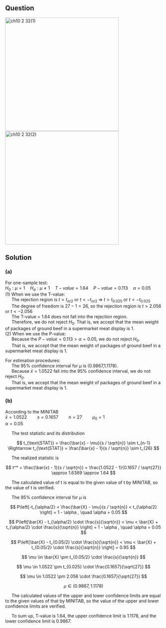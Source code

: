 ## Question

<img width="365" alt="ch10 2 32(1)" src="https://github.com/user-attachments/assets/a8449983-760f-41ea-8a56-84080ddc8c88" />
<br>
<img width="365" alt="ch10 2 32(2)" src="https://github.com/user-attachments/assets/323e5ae0-ac77-4d82-8d27-b74f9026b103" />

## Solution

### (a)

For one-sample test:  
$H_0:\mu=1 \quad H_a:\mu \neq 1 \quad T-value = 1.64 \quad P-value = 0.113 \quad \alpha = 0.05$  
(1) When we use the T-value:  
$\quad$ The rejection region is $t>t_{\alpha/2}$ or $t<-t_{\alpha/2}$ $\Rightarrow$ $t>t_{0.025}$ or $t<-t_{0.025}$  
$\quad$ The degree of freedom is $27-1=26$, so the rejection region is $t>2.056$ or $t<-2.056$  
$\quad$ The T-value = 1.64 does not fall into the rejection region.  
$\quad$ Therefore, we do not reject $H_0$. That is, we accept that the mean weight of packages of ground beef in a supermarket meat display is 1.  
(2) When we use the P-value:  
$\quad$ Because the $P-value = 0.113 > \alpha = 0.05$, we do not reject $H_0$.  
$\quad$ That is, we accept that the mean weight of packages of ground beef in a supermarket meat display is 1.  
    
For estimation procedures:  
$\quad$ The 95% confidence interval for $\mu$ is (0.9867,1.1178).  
$\quad$ Because $\bar{x} = 1.0522$ fall into the 95% confidence interval, we do not reject $H_0$.  
$\quad$ That is, we accept that the mean weight of packages of ground beef in a supermarket meat display is 1.  




### (b)  

According to the MINITAB  
$\bar{x} = 1.0522 \quad  \quad s = 0.1657 \quad  \quad n = 27 \quad \quad \mu_0=1$  
$\alpha = 0.05$  

$\quad$ The test statistic and its distribution  

$$
t_{\text{STAT}} = \frac{\bar{x} - \mu}{s / \sqrt{n}} \sim t_{n-1} \Rightarrow t_{\text{STAT}} = \frac{\bar{x} - 1}{s / \sqrt{n}} \sim t_{26}
$$

$\quad$ The realized statistic is

$$
t^* = \frac{\bar{x} - 1}{s / \sqrt{n}} = \frac{1.0522 - 1}{0.1657 / \sqrt{27}} \approx 1.6369 \approx 1.64
$$

$\quad$ The calculated value of t is equal to the given value of t by MINITAB, so the value of t is verified.

$\quad$ The 95% confidence interval for $\mu$ is 

$$
P\left[-t_{\alpha/2} < \frac{\bar{X} - \mu}{s / \sqrt{n}} < t_{\alpha/2} \right] = 1 - \alpha , \quad \alpha = 0.05
$$

$$
P\left[\bar{X} - t_{\alpha/2} \cdot \frac{s}{\sqrt{n}} < \mu < \bar{X} + t_{\alpha/2} \cdot \frac{s}{\sqrt{n}} \right] = 1 - \alpha , \quad \alpha = 0.05
$$

$$
P\left[\bar{X} - t_{0.05/2} \cdot \frac{s}{\sqrt{n}} < \mu < \bar{X} + t_{0.05/2} \cdot \frac{s}{\sqrt{n}} \right] = 0.95  
$$

$$
\mu \in \bar{X} \pm t_{0.05/2} \cdot \frac{s}{\sqrt{n}}  
$$

$$
\mu \in 1.0522 \pm t_{0.025} \cdot \frac{0.1657}{\sqrt{27}}
$$

$$
\mu \in 1.0522 \pm 2.056 \cdot \frac{0.1657}{\sqrt{27}}
$$

$$
\mu \in (0.9867,1.1178)
$$

$\quad$ The calculated values of the upper and lower confidence limits are equal to the given values of that by MINITAB, so the value of the upper and lower confidence limits are verified.


$\quad$ To sum up, T-value is 1.64, the upper confidence limit is 1.1178, and the lower confidence limit is 0.9867.
